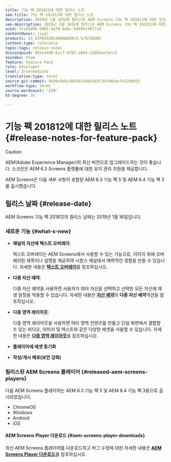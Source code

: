 ```yaml
---
title: 기능 팩 201812에 대한 릴리스 노트
seo-title: 기능 팩 201812에 대한 릴리스 노트
description: 2019년 1월 16일에 릴리스된 AEM Screens 기능 팩 201812에 대한 정보를 보려면 이 페이지를 따르십시오.
seo-description: 2019년 1월 16일에 릴리스된 AEM Screens 기능 팩 201812에 대한 정보를 보려면 이 페이지를 따르십시오.
uuid: 7cc8dd96-5965-4af0-bebc-9d4941481734
contentOwner: jsyal
products: SG_EXPERIENCEMANAGER/6.5/SCREENS
content-type: reference
topic-tags: release-notes
discoiquuid: 08ace4d8-bccf-4783-a664-a28bbae7ecc3
noindex: true
feature: Feature Pack
role: Developer
level: Intermediate
translation-type: tm+mt
source-git-commit: 9d36c0ebc985b815ab41d3f3ef44baefa22db915
workflow-type: tm+mt
source-wordcount: '279'
ht-degree: 3%

---
```



# 기능 팩 201812에 대한 릴리스 노트{#release-notes-for-feature-pack}

>[!CAUTION]
>
>AEM(Adobe Experience Manager)의 최신 버전으로 업그레이드하는 것이 좋습니다. 스크린은 AEM 6.3 Screens 플랫폼에 대한 유지 관리 지원을 제공합니다.

AEM Screens은 다음 세부 사항이 포함된 AEM 6.3 기능 팩 5 및 AEM 6.4 기능 팩 3를 출시했습니다.

## 릴리스 날짜 {#release-date}

AEM Screens 기능 팩 201812의 릴리스 날짜는 2019년 1월 16일입니다.

### 새로운 기능 {#what-s-new}

* **채널의 자산에 텍스트 오버레이**:

   텍스트 오버레이는 AEM Screens에서 사용할 수 있는 기능으로, 이미지 위에 오버레이된 제목이나 설명을 제공하여 시퀀스 채널에서 매력적인 경험을 만들 수 있습니다. 자세한 내용은 [**텍스트 오버레이**](text-overlay.md)&#x200B;를 참조하십시오.

* **다중 자산 예약**:

   다중 자산 예약을 사용하면 사용자가 여러 자산을 선택하고 선택한 모든 자산에 재생 일정을 적용할 수 있습니다. 자세한 내용은 **[자산 예약](asset-level-scheduling.md)**&#x200B;의 **다중 자산 예약**&#x200B;섹션을 참조하십시오.

* **다중 영역 레이아웃**:

   다중 영역 레이아웃을 사용하면 여러 영역 컨텐츠를 만들고 단일 화면에서 결합할 수 있는 비디오, 이미지 및 텍스트와 같은 다양한 에셋을 사용할 수 있습니다. 자세한 내용은 **[다중 영역 레이아웃](multi-zone-layout-aem-screens.md)**&#x200B;을 참조하십시오.

* **플레이어에 에셋 동기화**
* **작성/게시 배포(보안 강화)**

### 릴리스된 AEM Screens 플레이어 {#released-aem-screens-players}

다음 AEM Screens 플레이어는 AEM 6.3 기능 팩 5 및 AEM 6.4 기능 팩 3용으로 출시되었습니다.

* ChromeOS
* Windows
* Android
* iOS

#### AEM Screens Player 다운로드 {#aem-screens-player-downloads}

최신 AEM Screens 플레이어를 다운로드하고 버그 수정에 대한 자세한 내용은 [**AEM Screens Player 다운로드**](https://download.macromedia.com/screens/)를 참조하십시오.
